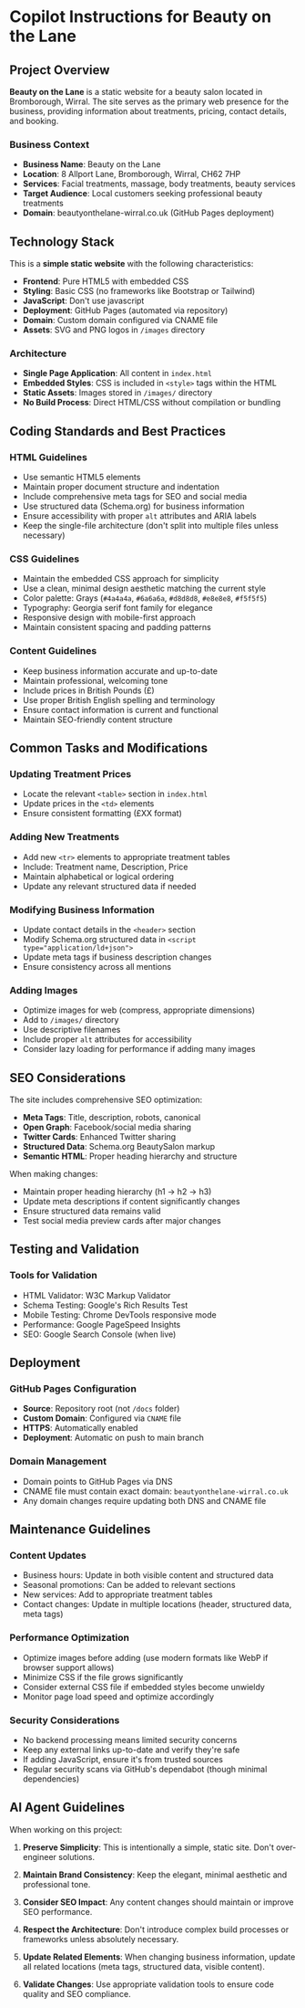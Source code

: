 # Copilot Instructions for Beauty on the Lane

## Project Overview

**Beauty on the Lane** is a static website for a beauty salon located in Bromborough, Wirral. The site serves as the primary web presence for the business, providing information about treatments, pricing, contact details, and booking.

### Business Context
- **Business Name**: Beauty on the Lane
- **Location**: 8 Allport Lane, Bromborough, Wirral, CH62 7HP
- **Services**: Facial treatments, massage, body treatments, beauty services
- **Target Audience**: Local customers seeking professional beauty treatments
- **Domain**: beautyonthelane-wirral.co.uk (GitHub Pages deployment)

## Technology Stack

This is a **simple static website** with the following characteristics:

- **Frontend**: Pure HTML5 with embedded CSS
- **Styling**: Basic CSS (no frameworks like Bootstrap or Tailwind)
- **JavaScript**: Don't use javascript
- **Deployment**: GitHub Pages (automated via repository)
- **Domain**: Custom domain configured via CNAME file
- **Assets**: SVG and PNG logos in `/images` directory

### Architecture
- **Single Page Application**: All content in `index.html`
- **Embedded Styles**: CSS is included in `<style>` tags within the HTML
- **Static Assets**: Images stored in `/images/` directory
- **No Build Process**: Direct HTML/CSS without compilation or bundling

## Coding Standards and Best Practices

### HTML Guidelines
- Use semantic HTML5 elements
- Maintain proper document structure and indentation
- Include comprehensive meta tags for SEO and social media
- Use structured data (Schema.org) for business information
- Ensure accessibility with proper `alt` attributes and ARIA labels
- Keep the single-file architecture (don't split into multiple files unless necessary)

### CSS Guidelines
- Maintain the embedded CSS approach for simplicity
- Use a clean, minimal design aesthetic matching the current style
- Color palette: Grays (`#4a4a4a`, `#6a6a6a`, `#d8d8d8`, `#e8e8e8`, `#f5f5f5`)
- Typography: Georgia serif font family for elegance
- Responsive design with mobile-first approach
- Maintain consistent spacing and padding patterns

### Content Guidelines
- Keep business information accurate and up-to-date
- Maintain professional, welcoming tone
- Include prices in British Pounds (£)
- Use proper British English spelling and terminology
- Ensure contact information is current and functional
- Maintain SEO-friendly content structure

## Common Tasks and Modifications

### Updating Treatment Prices
- Locate the relevant `<table>` section in `index.html`
- Update prices in the `<td>` elements
- Ensure consistent formatting (£XX format)

### Adding New Treatments
- Add new `<tr>` elements to appropriate treatment tables
- Include: Treatment name, Description, Price
- Maintain alphabetical or logical ordering
- Update any relevant structured data if needed

### Modifying Business Information
- Update contact details in the `<header>` section
- Modify Schema.org structured data in `<script type="application/ld+json">`
- Update meta tags if business description changes
- Ensure consistency across all mentions

### Adding Images
- Optimize images for web (compress, appropriate dimensions)
- Add to `/images/` directory
- Use descriptive filenames
- Include proper `alt` attributes for accessibility
- Consider lazy loading for performance if adding many images

## SEO Considerations

The site includes comprehensive SEO optimization:

- **Meta Tags**: Title, description, robots, canonical
- **Open Graph**: Facebook/social media sharing
- **Twitter Cards**: Enhanced Twitter sharing
- **Structured Data**: Schema.org BeautySalon markup
- **Semantic HTML**: Proper heading hierarchy and structure

When making changes:
- Maintain proper heading hierarchy (h1 → h2 → h3)
- Update meta descriptions if content significantly changes
- Ensure structured data remains valid
- Test social media preview cards after major changes

## Testing and Validation

### Tools for Validation
- HTML Validator: W3C Markup Validator
- Schema Testing: Google's Rich Results Test
- Mobile Testing: Chrome DevTools responsive mode
- Performance: Google PageSpeed Insights
- SEO: Google Search Console (when live)

## Deployment

### GitHub Pages Configuration
- **Source**: Repository root (not `/docs` folder)
- **Custom Domain**: Configured via `CNAME` file
- **HTTPS**: Automatically enabled
- **Deployment**: Automatic on push to main branch

### Domain Management
- Domain points to GitHub Pages via DNS
- CNAME file must contain exact domain: `beautyonthelane-wirral.co.uk`
- Any domain changes require updating both DNS and CNAME file

## Maintenance Guidelines

### Content Updates
- Business hours: Update in both visible content and structured data
- Seasonal promotions: Can be added to relevant sections
- New services: Add to appropriate treatment tables
- Contact changes: Update in multiple locations (header, structured data, meta tags)

### Performance Optimization
- Optimize images before adding (use modern formats like WebP if browser support allows)
- Minimize CSS if the file grows significantly
- Consider external CSS file if embedded styles become unwieldy
- Monitor page load speed and optimize accordingly

### Security Considerations
- No backend processing means limited security concerns
- Keep any external links up-to-date and verify they're safe
- If adding JavaScript, ensure it's from trusted sources
- Regular security scans via GitHub's dependabot (though minimal dependencies)

## AI Agent Guidelines

When working on this project:

1. **Preserve Simplicity**: This is intentionally a simple, static site. Don't over-engineer solutions.

2. **Maintain Brand Consistency**: Keep the elegant, minimal aesthetic and professional tone.

3. **Consider SEO Impact**: Any content changes should maintain or improve SEO performance.

4. **Respect the Architecture**: Don't introduce complex build processes or frameworks unless absolutely necessary.

5. **Update Related Elements**: When changing business information, update all related locations (meta tags, structured data, visible content).

6. **Validate Changes**: Use appropriate validation tools to ensure code quality and SEO compliance.
